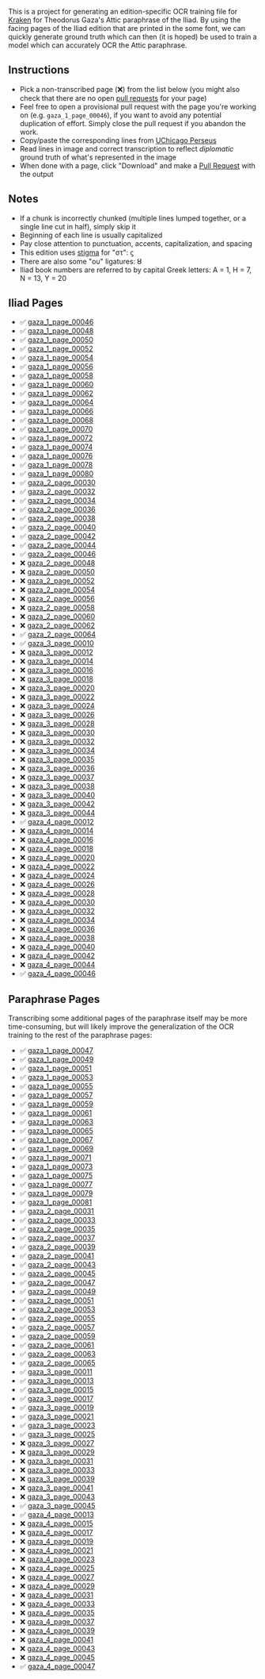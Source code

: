 ---
---

This is a project for generating an edition-specific OCR training file for [Kraken](http://kraken.re/) for Theodorus Gaza's Attic paraphrase of the Iliad. By using the facing pages of the Iliad edition that are printed in the some font, we can quickly generate ground truth which can then (it is hoped) be used to train a model which can accurately OCR the Attic paraphrase.

## Instructions

 * Pick a non-transcribed page (❌) from the list below (you might also check that there are no open [pull requests](https://github.com/ryanfb/kraken-gaza-iliad/pulls) for your page)
 * Feel free to open a provisional pull request with the page you're working on (e.g. `gaza_1_page_00046`), if you want to avoid any potential duplication of effort. Simply close the pull request if you abandon the work.
 * Copy/paste the corresponding lines from [UChicago Perseus](http://artflsrv02.uchicago.edu/cgi-bin/perseus/citequery3.pl?dbname=GreekFeb19&query=Hom.%20Il.&getid=0)
 * Read lines in image and correct transcription to reflect *diplomatic* ground truth of what's represented in the image
 * When done with a page, click "Download" and make a [Pull Request](https://github.com/ryanfb/kraken-gaza-iliad/pulls) with the output

## Notes

 * If a chunk is incorrectly chunked (multiple lines lumped together, or a single line cut in half), simply skip it
 * Beginning of each line is usually capitalized
 * Pay close attention to punctuation, accents, capitalization, and spacing
 * This edition uses [stigma](https://en.wikipedia.org/wiki/Stigma_(letter)) for "στ": ϛ
 * There are also some "ου" ligatures: ȣ
 * Iliad book numbers are referred to by capital Greek letters: Α = 1, Η = 7, Ν = 13, Υ = 20

## Iliad Pages

 * ✅ [gaza_1_page_00046](gaza_1_page_00046.html)
 * ✅ [gaza_1_page_00048](gaza_1_page_00048.html)
 * ✅ [gaza_1_page_00050](gaza_1_page_00050.html)
 * ✅ [gaza_1_page_00052](gaza_1_page_00052.html)
 * ✅ [gaza_1_page_00054](gaza_1_page_00054.html)
 * ✅ [gaza_1_page_00056](gaza_1_page_00056.html)
 * ✅ [gaza_1_page_00058](gaza_1_page_00058.html)
 * ✅ [gaza_1_page_00060](gaza_1_page_00060.html)
 * ✅ [gaza_1_page_00062](gaza_1_page_00062.html)
 * ✅ [gaza_1_page_00064](gaza_1_page_00064.html)
 * ✅ [gaza_1_page_00066](gaza_1_page_00066.html)
 * ✅ [gaza_1_page_00068](gaza_1_page_00068.html)
 * ✅ [gaza_1_page_00070](gaza_1_page_00070.html)
 * ✅ [gaza_1_page_00072](gaza_1_page_00072.html)
 * ✅ [gaza_1_page_00074](gaza_1_page_00074.html)
 * ✅ [gaza_1_page_00076](gaza_1_page_00076.html)
 * ✅ [gaza_1_page_00078](gaza_1_page_00078.html)
 * ✅ [gaza_1_page_00080](gaza_1_page_00080.html)
 * ✅ [gaza_2_page_00030](gaza_2_page_00030.html)
 * ✅ [gaza_2_page_00032](gaza_2_page_00032.html)
 * ✅ [gaza_2_page_00034](gaza_2_page_00034.html)
 * ✅ [gaza_2_page_00036](gaza_2_page_00036.html)
 * ✅ [gaza_2_page_00038](gaza_2_page_00038.html)
 * ✅ [gaza_2_page_00040](gaza_2_page_00040.html)
 * ✅ [gaza_2_page_00042](gaza_2_page_00042.html)
 * ✅ [gaza_2_page_00044](gaza_2_page_00044.html)
 * ✅ [gaza_2_page_00046](gaza_2_page_00046.html)
 * ❌ [gaza_2_page_00048](gaza_2_page_00048.html)
 * ❌ [gaza_2_page_00050](gaza_2_page_00050.html)
 * ❌ [gaza_2_page_00052](gaza_2_page_00052.html)
 * ❌ [gaza_2_page_00054](gaza_2_page_00054.html)
 * ❌ [gaza_2_page_00056](gaza_2_page_00056.html)
 * ❌ [gaza_2_page_00058](gaza_2_page_00058.html)
 * ❌ [gaza_2_page_00060](gaza_2_page_00060.html)
 * ❌ [gaza_2_page_00062](gaza_2_page_00062.html)
 * ✅ [gaza_2_page_00064](gaza_2_page_00064.html)
 * ✅ [gaza_3_page_00010](gaza_3_page_00010.html)
 * ❌ [gaza_3_page_00012](gaza_3_page_00012.html)
 * ❌ [gaza_3_page_00014](gaza_3_page_00014.html)
 * ❌ [gaza_3_page_00016](gaza_3_page_00016.html)
 * ❌ [gaza_3_page_00018](gaza_3_page_00018.html)
 * ❌ [gaza_3_page_00020](gaza_3_page_00020.html)
 * ❌ [gaza_3_page_00022](gaza_3_page_00022.html)
 * ❌ [gaza_3_page_00024](gaza_3_page_00024.html)
 * ❌ [gaza_3_page_00026](gaza_3_page_00026.html)
 * ❌ [gaza_3_page_00028](gaza_3_page_00028.html)
 * ❌ [gaza_3_page_00030](gaza_3_page_00030.html)
 * ❌ [gaza_3_page_00032](gaza_3_page_00032.html)
 * ❌ [gaza_3_page_00034](gaza_3_page_00034.html)
 * ❌ [gaza_3_page_00035](gaza_3_page_00035.html)
 * ❌ [gaza_3_page_00036](gaza_3_page_00036.html)
 * ❌ [gaza_3_page_00037](gaza_3_page_00037.html)
 * ❌ [gaza_3_page_00038](gaza_3_page_00038.html)
 * ❌ [gaza_3_page_00040](gaza_3_page_00040.html)
 * ❌ [gaza_3_page_00042](gaza_3_page_00042.html)
 * ❌ [gaza_3_page_00044](gaza_3_page_00044.html)
 * ✅ [gaza_4_page_00012](gaza_4_page_00012.html)
 * ❌ [gaza_4_page_00014](gaza_4_page_00014.html)
 * ❌ [gaza_4_page_00016](gaza_4_page_00016.html)
 * ❌ [gaza_4_page_00018](gaza_4_page_00018.html)
 * ❌ [gaza_4_page_00020](gaza_4_page_00020.html)
 * ❌ [gaza_4_page_00022](gaza_4_page_00022.html)
 * ❌ [gaza_4_page_00024](gaza_4_page_00024.html)
 * ❌ [gaza_4_page_00026](gaza_4_page_00026.html)
 * ❌ [gaza_4_page_00028](gaza_4_page_00028.html)
 * ❌ [gaza_4_page_00030](gaza_4_page_00030.html)
 * ❌ [gaza_4_page_00032](gaza_4_page_00032.html)
 * ❌ [gaza_4_page_00034](gaza_4_page_00034.html)
 * ❌ [gaza_4_page_00036](gaza_4_page_00036.html)
 * ❌ [gaza_4_page_00038](gaza_4_page_00038.html)
 * ❌ [gaza_4_page_00040](gaza_4_page_00040.html)
 * ❌ [gaza_4_page_00042](gaza_4_page_00042.html)
 * ❌ [gaza_4_page_00044](gaza_4_page_00044.html)
 * ✅ [gaza_4_page_00046](gaza_4_page_00046.html)

## Paraphrase Pages

Transcribing some additional pages of the paraphrase itself may be more time-consuming, but will likely improve the generalization of the OCR training to the rest of the paraphrase pages:

 * ✅ [gaza_1_page_00047](gaza_1_page_00047.html)
 * ✅ [gaza_1_page_00049](gaza_1_page_00049.html)
 * ✅ [gaza_1_page_00051](gaza_1_page_00051.html)
 * ✅ [gaza_1_page_00053](gaza_1_page_00053.html)
 * ✅ [gaza_1_page_00055](gaza_1_page_00055.html)
 * ✅ [gaza_1_page_00057](gaza_1_page_00057.html)
 * ✅ [gaza_1_page_00059](gaza_1_page_00059.html)
 * ✅ [gaza_1_page_00061](gaza_1_page_00061.html)
 * ✅ [gaza_1_page_00063](gaza_1_page_00063.html)
 * ✅ [gaza_1_page_00065](gaza_1_page_00065.html)
 * ✅ [gaza_1_page_00067](gaza_1_page_00067.html)
 * ✅ [gaza_1_page_00069](gaza_1_page_00069.html)
 * ✅ [gaza_1_page_00071](gaza_1_page_00071.html)
 * ✅ [gaza_1_page_00073](gaza_1_page_00073.html)
 * ✅ [gaza_1_page_00075](gaza_1_page_00075.html)
 * ✅ [gaza_1_page_00077](gaza_1_page_00077.html)
 * ✅ [gaza_1_page_00079](gaza_1_page_00079.html)
 * ✅ [gaza_1_page_00081](gaza_1_page_00081.html)
 * ✅ [gaza_2_page_00031](gaza_2_page_00031.html)
 * ✅ [gaza_2_page_00033](gaza_2_page_00033.html)
 * ✅ [gaza_2_page_00035](gaza_2_page_00035.html)
 * ✅ [gaza_2_page_00037](gaza_2_page_00037.html)
 * ✅ [gaza_2_page_00039](gaza_2_page_00039.html)
 * ✅ [gaza_2_page_00041](gaza_2_page_00041.html)
 * ✅ [gaza_2_page_00043](gaza_2_page_00043.html)
 * ✅ [gaza_2_page_00045](gaza_2_page_00045.html)
 * ✅ [gaza_2_page_00047](gaza_2_page_00047.html)
 * ✅ [gaza_2_page_00049](gaza_2_page_00049.html)
 * ✅ [gaza_2_page_00051](gaza_2_page_00051.html)
 * ✅ [gaza_2_page_00053](gaza_2_page_00053.html)
 * ✅ [gaza_2_page_00055](gaza_2_page_00055.html)
 * ✅ [gaza_2_page_00057](gaza_2_page_00057.html)
 * ✅ [gaza_2_page_00059](gaza_2_page_00059.html)
 * ✅ [gaza_2_page_00061](gaza_2_page_00061.html)
 * ✅ [gaza_2_page_00063](gaza_2_page_00063.html)
 * ✅ [gaza_2_page_00065](gaza_2_page_00065.html)
 * ✅ [gaza_3_page_00011](gaza_3_page_00011.html)
 * ✅ [gaza_3_page_00013](gaza_3_page_00013.html)
 * ✅ [gaza_3_page_00015](gaza_3_page_00015.html)
 * ✅ [gaza_3_page_00017](gaza_3_page_00017.html)
 * ✅ [gaza_3_page_00019](gaza_3_page_00019.html)
 * ✅ [gaza_3_page_00021](gaza_3_page_00021.html)
 * ✅ [gaza_3_page_00023](gaza_3_page_00023.html)
 * ✅ [gaza_3_page_00025](gaza_3_page_00025.html)
 * ❌ [gaza_3_page_00027](gaza_3_page_00027.html)
 * ❌ [gaza_3_page_00029](gaza_3_page_00029.html)
 * ❌ [gaza_3_page_00031](gaza_3_page_00031.html)
 * ❌ [gaza_3_page_00033](gaza_3_page_00033.html)
 * ❌ [gaza_3_page_00039](gaza_3_page_00039.html)
 * ❌ [gaza_3_page_00041](gaza_3_page_00041.html)
 * ❌ [gaza_3_page_00043](gaza_3_page_00043.html)
 * ✅ [gaza_3_page_00045](gaza_3_page_00045.html)
 * ✅ [gaza_4_page_00013](gaza_4_page_00013.html)
 * ❌ [gaza_4_page_00015](gaza_4_page_00015.html)
 * ❌ [gaza_4_page_00017](gaza_4_page_00017.html)
 * ❌ [gaza_4_page_00019](gaza_4_page_00019.html)
 * ❌ [gaza_4_page_00021](gaza_4_page_00021.html)
 * ❌ [gaza_4_page_00023](gaza_4_page_00023.html)
 * ❌ [gaza_4_page_00025](gaza_4_page_00025.html)
 * ❌ [gaza_4_page_00027](gaza_4_page_00027.html)
 * ❌ [gaza_4_page_00029](gaza_4_page_00029.html)
 * ❌ [gaza_4_page_00031](gaza_4_page_00031.html)
 * ❌ [gaza_4_page_00033](gaza_4_page_00033.html)
 * ❌ [gaza_4_page_00035](gaza_4_page_00035.html)
 * ❌ [gaza_4_page_00037](gaza_4_page_00037.html)
 * ❌ [gaza_4_page_00039](gaza_4_page_00039.html)
 * ❌ [gaza_4_page_00041](gaza_4_page_00041.html)
 * ❌ [gaza_4_page_00043](gaza_4_page_00043.html)
 * ❌ [gaza_4_page_00045](gaza_4_page_00045.html)
 * ✅ [gaza_4_page_00047](gaza_4_page_00047.html)
